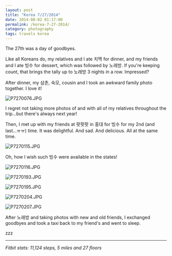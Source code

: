 ```yaml
---
layout: post
title: "Korea 7/27/2014"
date: 2014-08-02 01:17:00
permalink: /korea-7-27-2014/
category: photography
tags: travels korea
---
```

The 27th was a day of goodbyes.

Like all Koreans do, my relatives and I ate 치맥 for dinner, and my friends and I ate 빙수 for dessert, which was followed by 노래방. If you're keeping count, that brings the tally up to 노래방 3 nights in a row. Impressed?

After dinner, my 삼촌, 숙모, cousin and I took an awkward family photo together. I love it!

![P7270076.JPG](http://img.svbtle.com/kqivmbd23ygl6w.jpg)

I regret not taking more photos of and with all of my relatives throughout the trip...but there's always next year!

Then, I met up with my friends at 팟팟팟 in 홍대 for 빙수 for my 2nd (and last...ㅠㅠ) time. It was delightful. And sad. And delicious. All at the same time.

![P7270115.JPG](http://img.svbtle.com/hsfox4pxllrjra.jpg)

Oh, how I wish such 빙수 were available in the states!

![P7270116.JPG](http://img.svbtle.com/9ac3ehptc9egq.jpg)

![P7270193.JPG](http://img.svbtle.com/pheumohgaveulg.jpg)

![P7270195.JPG](http://img.svbtle.com/4jnjg83cwta.jpg)

![P7270204.JPG](http://img.svbtle.com/ytinxe9podbgkg.jpg)

![P7270207.JPG](http://img.svbtle.com/ntlwqhoob4oa.jpg)

After 노래방 and taking photos with new and old friends, I exchanged goodbyes and took a taxi back to my friend's and went to sleep.

zzz

***

*Fitbit stats: 11,124 steps, 5 miles and 27 floors*
